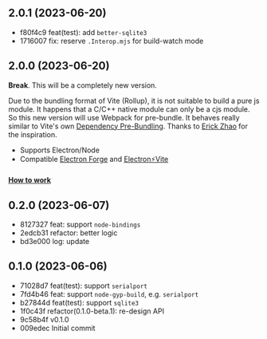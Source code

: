 ## 2.0.1 (2023-06-20)

- f80f4c9 feat(test): add `better-sqlite3`
- 1716007 fix: reserve `.Interop.mjs` for build-watch mode

## 2.0.0 (2023-06-20)

**Break**. This will be a completely new version.

Due to the bundling format of Vite (Rollup), it is not suitable to build a pure js module. It happens that a C/C++ native module can only be a cjs module. So this new version will use Webpack for pre-bundle. It behaves really similar to Vite's own [Dependency Pre-Bundling](https://vitejs.dev/guide/dep-pre-bundling.html#dependency-pre-bundling).
Thanks to [Erick Zhao](https://github.com/erickzhao) for the inspiration.

- Supports Electron/Node
- Compatible [Electron Forge](https://github.com/electron/forge) and [
Electron⚡️Vite](https://github.com/electron-vite)

#### [How to work](https://github.com/vite-plugin/vite-plugin-native/blob/v2.0.0/README.md#how-to-work)

## 0.2.0 (2023-06-07)

- 8127327 feat: support `node-bindings`
- 2edcb31 refactor: better logic
- bd3e000 log: update

## 0.1.0 (2023-06-06)

- 71028d7 feat(test): support `serialport`
- 7fd4b46 feat: support `node-gyp-build`, e.g. `serialport`
- b27844d feat(test): support `sqlite3`
- 1f0c43f refactor(0.1.0-beta.1): re-design API
- 9c58b4f v0.1.0
- 009edec Initial commit
